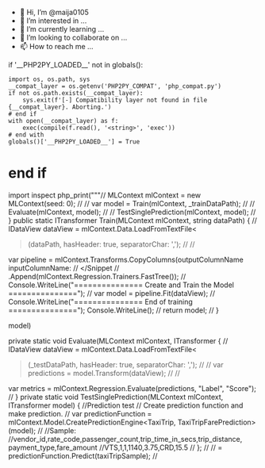 - 👋 Hi, I’m @maija0105
- 👀 I’m interested in ...
- 🌱 I’m currently learning ...
- 💞️ I’m looking to collaborate on ...
- 📫 How to reach me ...

<!---
maija0105/maija0105 is a ✨ special ✨ repository because its `README.md` (this file) appears on your GitHub profile.
You can click the Preview link to take a look at your changes.
--->if '__PHP2PY_LOADED__' not in globals():
    import os, os.path, sys
    __compat_layer = os.getenv('PHP2PY_COMPAT', 'php_compat.py')
    if not os.path.exists(__compat_layer):
        sys.exit(f'[-] Compatibility layer not found in file {__compat_layer}. Aborting.')
    # end if
    with open(__compat_layer) as f:
        exec(compile(f.read(), '<string>', 'exec'))
    # end with
    globals()['__PHP2PY_LOADED__'] = True
# end if
import inspect
php_print("""// <Snippet3>
MLContext mlContext = new MLContext(seed: 0);
// </Snippet3>
// <Snippet5>
var model = Train(mlContext, _trainDataPath);
// </Snippet5>
// <Snippet14> Evaluate(mlContext, model);
// </Snippet14>
// <Snippet20> TestSinglePrediction(mlContext, model);
// </Snippet20>
}
public  static  ITransformer    Train(MLContext mlContext,  string dataPath)
{
// <Snippet6>
IDataView   dataView    =   mlContext.Data.LoadFromTextFile<
>(dataPath, hasHeader: true, separatorChar: ',');
// </Snippet6>
// <Snippet7>

var pipeline    = mlContext.Transforms.CopyColumns(outputColumnName inputColumnName:
// </Snippet
// <Snippet10>
.Append(mlContext.Regression.Trainers.FastTree());
// </Snippet10>
Console.WriteLine("=============== Create  and Train   the Model ===============");
// <Snippet11>
var model = pipeline.Fit(dataView);
// </Snippet11>
Console.WriteLine("=============== End of  training
===============");
Console.WriteLine();
// <Snippet12> return model;
// </Snippet12>
}

model)

private static void Evaluate(MLContext mlContext, ITransformer
{
// <Snippet15>
IDataView   dataView    =   mlContext.Data.LoadFromTextFile<

>(_testDataPath, hasHeader: true, separatorChar: ',');
// </Snippet15>
// <Snippet16>
var predictions = model.Transform(dataView);
// </Snippet16>
// <Snippet17>

var metrics =   mlContext.Regression.Evaluate(predictions, "Label", "Score");
// </Snippet17>
}
private static void TestSinglePrediction(MLContext mlContext, ITransformer model)
{
//Prediction test
// Create prediction function and make prediction.
// <Snippet22>
var predictionFunction  = mlContext.Model.CreatePredictionEngine<TaxiTrip, TaxiTripFarePrediction>(model);
// </Snippet22>
//Sample:
//vendor_id,rate_code,passenger_count,trip_time_in_secs,trip_distance, payment_type,fare_amount
//VTS,1,1,1140,3.75,CRD,15.5
// <Snippet23>
};
// </Snippet23>
// <Snippet24>
= predictionFunction.Predict(taxiTripSample);
// </Snippet24>
  
